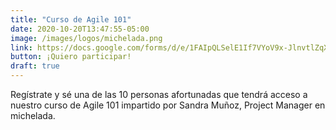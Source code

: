 ```yaml
---
title: "Curso de Agile 101"
date: 2020-10-20T13:47:55-05:00
image: /images/logos/michelada.png
link: https://docs.google.com/forms/d/e/1FAIpQLSelE1If7VYoV9x-JlnvtlZqX-6qjpi74pHizQVg1XhB9jgV5w/viewform
button: ¡Quiero participar!
draft: true
---
```


Regístrate y sé una de las 10 personas afortunadas que tendrá acceso a nuestro curso de Agile 101 impartido por Sandra Muñoz, Project Manager en michelada.
